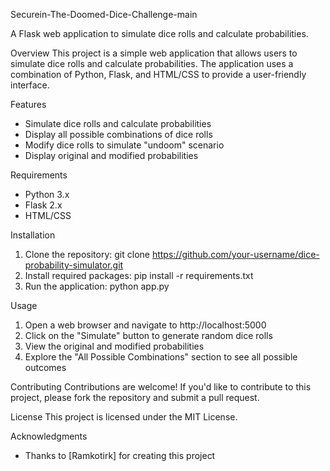 Securein-The-Doomed-Dice-Challenge-main

A Flask web application to simulate dice rolls and calculate probabilities.

Overview
This project is a simple web application that allows users to simulate dice rolls and calculate probabilities. The application uses a combination of Python, Flask, and HTML/CSS to provide a user-friendly interface.

Features
- Simulate dice rolls and calculate probabilities
- Display all possible combinations of dice rolls
- Modify dice rolls to simulate "undoom" scenario
- Display original and modified probabilities

Requirements
- Python 3.x
- Flask 2.x
- HTML/CSS

Installation
1. Clone the repository: git clone https://github.com/your-username/dice-probability-simulator.git
2. Install required packages: pip install -r requirements.txt
3. Run the application: python app.py

Usage
1. Open a web browser and navigate to http://localhost:5000
2. Click on the "Simulate" button to generate random dice rolls
3. View the original and modified probabilities
4. Explore the "All Possible Combinations" section to see all possible outcomes

Contributing
Contributions are welcome! If you'd like to contribute to this project, please fork the repository and submit a pull request.

License
This project is licensed under the MIT License.

Acknowledgments
- Thanks to [Ramkotirk] for creating this project
